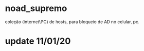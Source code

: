 # noad_supremo
coleção (internet\PC) de hosts, para bloqueio de AD no celular, pc.
# update 11/01/20
